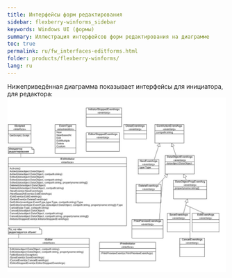 ```yaml
---
title: Интерфейсы форм редактирования
sidebar: flexberry-winforms_sidebar
keywords: Windows UI (формы)
summary: Иллюстрация интерфейсов форм редактирования на диаграмме
toc: true
permalink: ru/fw_interfaces-editforms.html
folder: products/flexberry-winforms/
lang: ru
---
```


Нижеприведённая диаграмма показывает интерфейсы для инициатора, для редактора:
![](/images/pages/products/flexberry-winforms/forms/primer10.jpg)
